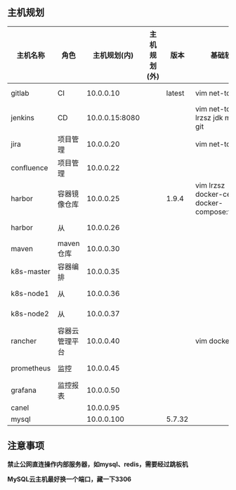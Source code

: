 ## 主机规划

| 主机名称   | 角色           | **主机规划(内)** | **主机规划(外)** | 版本   | **基础软件**                               | **系统**   | **推荐配置** |
| ---------- | -------------- | ---------------- | ---------------- | ------ | ------------------------------------------ | ---------- | ------------ |
| gitlab     | CI             | 10.0.0.10        |                  | latest | vim net-tools                              | C7x64 1810 | 4C8G         |
| jenkins    | CD             | 10.0.0.15:8080   |                  |        | vim net-tools lrzsz jdk maven git          | C7x64 1810 | 4C8G         |
| jira       | 项目管理       | 10.0.0.20        |                  |        | vim net-tools                              | C7x64 1810 | 2C4G         |
| confluence | 项目管理       | 10.0.0.22        |                  |        |                                            | C7x64 1810 | 2C4G         |
| harbor     | 容器镜像仓库   | 10.0.0.25        |                  | 1.9.4  | vim lrzsz docker-ce docker-compose:v1.26.2 | C7x64 1810 | 4C8G 160G    |
| harbor     | 从             | 10.0.0.26        |                  |        |                                            | C7x64 1810 | 2C4G         |
| maven      | maven仓库      | 10.0.0.30        |                  |        |                                            | C7x64 1810 | 2C4G         |
| k8s-master | 容器编排       | 10.0.0.35        |                  |        |                                            | C7x64 1810 | 16C64G       |
| k8s-node1  | 从             | 10.0.0.36        |                  |        |                                            | C7x64 1810 | 16C64G       |
| k8s-node2  | 从             | 10.0.0.37        |                  |        |                                            | C7x64 1810 | 16C64G       |
| rancher    | 容器云管理平台 | 10.0.0.40        |                  |        | vim docker-ce                              | C7x64 1810 | 4C8G         |
| prometheus | 监控           | 10.0.0.45        |                  |        |                                            | C7x64 1810 | 4C8G         |
| grafana    | 监控报表       | 10.0.0.50        |                  |        |                                            | C7x64 1810 | 4C8G         |
| canel      |                | 10.0.0.95        |                  |        |                                            |            |              |
| mysql      |                | 10.0.0.100       |                  | 5.7.32 |                                            |            |              |



## 注意事项

**禁止公网直连操作内部服务器，如mysql、redis，需要经过跳板机**

**MySQL云主机最好换一个端口，藏一下3306**